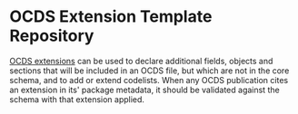 # OCDS Extension Template Repository

[OCDS extensions](http://standard.open-contracting.org/latest/en/extensions/) can be used to declare additional fields, objects and sections that will be included in an OCDS file, but which are not in the core schema, and to add or extend codelists. When any OCDS publication cites an extension in its' package metadata, it should be validated against the schema with that extension applied. 
